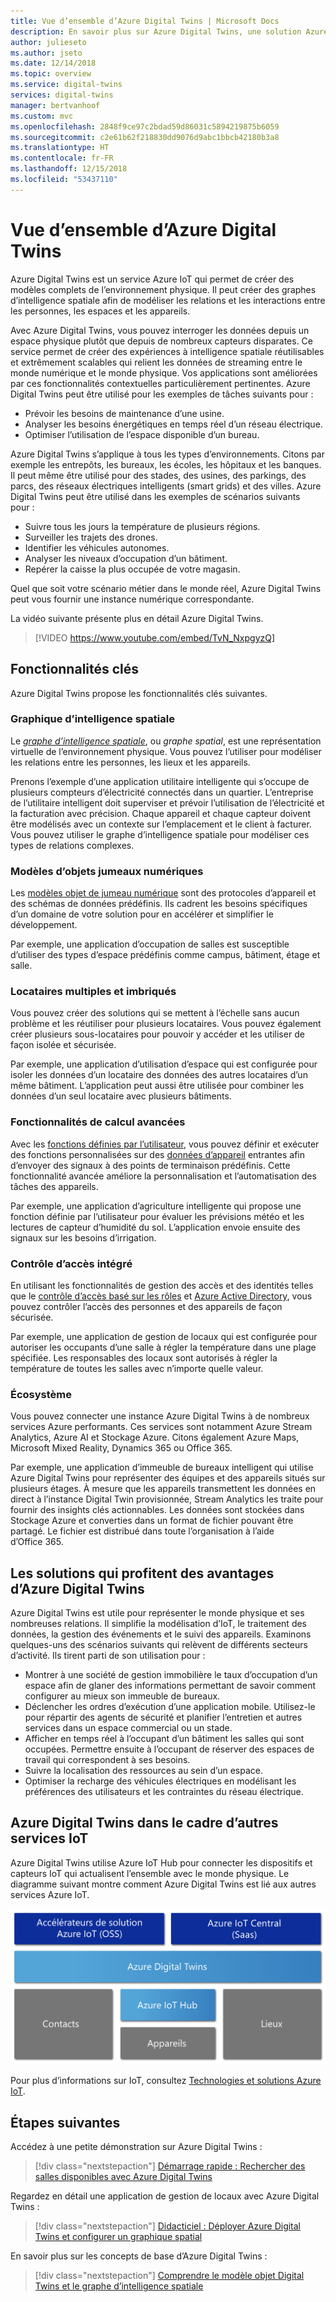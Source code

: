 ```yaml
---
title: Vue d’ensemble d’Azure Digital Twins | Microsoft Docs
description: En savoir plus sur Azure Digital Twins, une solution Azure IoT destinée à l’intelligence spatiale.
author: julieseto
ms.author: jseto
ms.date: 12/14/2018
ms.topic: overview
ms.service: digital-twins
services: digital-twins
manager: bertvanhoof
ms.custom: mvc
ms.openlocfilehash: 2848f9ce97c2bdad59d86031c5894219875b6059
ms.sourcegitcommit: c2e61b62f218830dd9076d9abc1bbcb42180b3a8
ms.translationtype: HT
ms.contentlocale: fr-FR
ms.lasthandoff: 12/15/2018
ms.locfileid: "53437110"
---
```

# <a name="overview-of-azure-digital-twins"></a>Vue d’ensemble d’Azure Digital Twins

Azure Digital Twins est un service Azure IoT qui permet de créer des modèles complets de l’environnement physique. Il peut créer des graphes d’intelligence spatiale afin de modéliser les relations et les interactions entre les personnes, les espaces et les appareils.

Avec Azure Digital Twins, vous pouvez interroger les données depuis un espace physique plutôt que depuis de nombreux capteurs disparates. Ce service permet de créer des expériences à intelligence spatiale réutilisables et extrêmement scalables qui relient les données de streaming entre le monde numérique et le monde physique. Vos applications sont améliorées par ces fonctionnalités contextuelles particulièrement pertinentes. Azure Digital Twins peut être utilisé pour les exemples de tâches suivants pour :

- Prévoir les besoins de maintenance d’une usine.
- Analyser les besoins énergétiques en temps réel d’un réseau électrique.
- Optimiser l’utilisation de l’espace disponible d’un bureau.

Azure Digital Twins s’applique à tous les types d’environnements. Citons par exemple les entrepôts, les bureaux, les écoles, les hôpitaux et les banques. Il peut même être utilisé pour des stades, des usines, des parkings, des parcs, des réseaux électriques intelligents (smart grids) et des villes. Azure Digital Twins peut être utilisé dans les exemples de scénarios suivants pour :

- Suivre tous les jours la température de plusieurs régions.
- Surveiller les trajets des drones.
- Identifier les véhicules autonomes.
- Analyser les niveaux d’occupation d’un bâtiment.
- Repérer la caisse la plus occupée de votre magasin.

Quel que soit votre scénario métier dans le monde réel, Azure Digital Twins peut vous fournir une instance numérique correspondante.

La vidéo suivante présente plus en détail Azure Digital Twins.

> [!VIDEO https://www.youtube.com/embed/TvN_NxpgyzQ]

## <a name="key-capabilities"></a>Fonctionnalités clés

Azure Digital Twins propose les fonctionnalités clés suivantes.

### <a name="spatial-intelligence-graph"></a>Graphique d’intelligence spatiale

Le [ *graphe d’intelligence spatiale*](./concepts-objectmodel-spatialgraph.md), ou *graphe spatial*, est une représentation virtuelle de l’environnement physique. Vous pouvez l’utiliser pour modéliser les relations entre les personnes, les lieux et les appareils.

Prenons l’exemple d’une application utilitaire intelligente qui s’occupe de plusieurs compteurs d’électricité connectés dans un quartier. L’entreprise de l’utilitaire intelligent doit superviser et prévoir l’utilisation de l’électricité et la facturation avec précision. Chaque appareil et chaque capteur doivent être modélisés avec un contexte sur l’emplacement et le client à facturer. Vous pouvez utiliser le graphe d’intelligence spatiale pour modéliser ces types de relations complexes.

### <a name="digital-twin-object-models"></a>Modèles d’objets jumeaux numériques

Les [modèles objet de jumeau numérique](./concepts-objectmodel-spatialgraph.md) sont des protocoles d’appareil et des schémas de données prédéfinis. Ils cadrent les besoins spécifiques d’un domaine de votre solution pour en accélérer et simplifier le développement.

Par exemple, une application d’occupation de salles est susceptible d’utiliser des types d’espace prédéfinis comme campus, bâtiment, étage et salle.

### <a name="multiple-and-nested-tenants"></a>Locataires multiples et imbriqués

Vous pouvez créer des solutions qui se mettent à l’échelle sans aucun problème et les réutiliser pour plusieurs locataires. Vous pouvez également créer plusieurs sous-locataires pour pouvoir y accéder et les utiliser de façon isolée et sécurisée.

Par exemple, une application d’utilisation d’espace qui est configurée pour isoler les données d’un locataire des données des autres locataires d’un même bâtiment. L’application peut aussi être utilisée pour combiner les données d’un seul locataire avec plusieurs bâtiments.

### <a name="advanced-compute-capabilities"></a>Fonctionnalités de calcul avancées

Avec les [fonctions définies par l’utilisateur](./concepts-user-defined-functions.md), vous pouvez définir et exécuter des fonctions personnalisées sur des [données d’appareil](./concepts-device-ingress.md) entrantes afin d’envoyer des signaux à des points de terminaison prédéfinis. Cette fonctionnalité avancée améliore la personnalisation et l’automatisation des tâches des appareils.

Par exemple, une application d’agriculture intelligente qui propose une fonction définie par l’utilisateur pour évaluer les prévisions météo et les lectures de capteur d’humidité du sol. L’application envoie ensuite des signaux sur les besoins d’irrigation.

### <a name="built-in-access-control"></a>Contrôle d’accès intégré

En utilisant les fonctionnalités de gestion des accès et des identités telles que le [contrôle d’accès basé sur les rôles](./security-role-based-access-control.md) et [Azure Active Directory](./security-authenticating-apis.md), vous pouvez contrôler l’accès des personnes et des appareils de façon sécurisée.

Par exemple, une application de gestion de locaux qui est configurée pour autoriser les occupants d’une salle à régler la température dans une plage spécifiée. Les responsables des locaux sont autorisés à régler la température de toutes les salles avec n’importe quelle valeur.

### <a name="ecosystem"></a>Écosystème

Vous pouvez connecter une instance Azure Digital Twins à de nombreux services Azure performants. Ces services sont notamment Azure Stream Analytics, Azure AI et Stockage Azure. Citons également Azure Maps, Microsoft Mixed Reality, Dynamics 365 ou Office 365.

Par exemple, une application d’immeuble de bureaux intelligent qui utilise Azure Digital Twins pour représenter des équipes et des appareils situés sur plusieurs étages. À mesure que les appareils transmettent les données en direct à l’instance Digital Twin provisionnée, Stream Analytics les traite pour fournir des insights clés actionnables. Les données sont stockées dans Stockage Azure et converties dans un format de fichier pouvant être partagé. Le fichier est distribué dans toute l’organisation à l’aide d’Office 365.

## <a name="solutions-that-benefit-from-azure-digital-twins"></a>Les solutions qui profitent des avantages d’Azure Digital Twins

Azure Digital Twins est utile pour représenter le monde physique et ses nombreuses relations. Il simplifie la modélisation d’IoT, le traitement des données, la gestion des événements et le suivi des appareils. Examinons quelques-uns des scénarios suivants qui relèvent de différents secteurs d’activité. Ils tirent parti de son utilisation pour :

* Montrer à une société de gestion immobilière le taux d’occupation d’un espace afin de glaner des informations permettant de savoir comment configurer au mieux son immeuble de bureaux.
* Déclencher les ordres d’exécution d’une application mobile. Utilisez-le pour répartir des agents de sécurité et planifier l’entretien et autres services dans un espace commercial ou un stade.
* Afficher en temps réel à l’occupant d’un bâtiment les salles qui sont occupées. Permettre ensuite à l’occupant de réserver des espaces de travail qui correspondent à ses besoins.
* Suivre la localisation des ressources au sein d’un espace.
* Optimiser la recharge des véhicules électriques en modélisant les préférences des utilisateurs et les contraintes du réseau électrique.

## <a name="azure-digital-twins-in-the-context-of-other-iot-services"></a>Azure Digital Twins dans le cadre d’autres services IoT

Azure Digital Twins utilise Azure IoT Hub pour connecter les dispositifs et capteurs IoT qui actualisent l’ensemble avec le monde physique. Le diagramme suivant montre comment Azure Digital Twins est lié aux autres services Azure IoT.

![Azure Digital Twins est un service basé sur Azure IoT Hub][1]

Pour plus d’informations sur IoT, consultez [Technologies et solutions Azure IoT](https://docs.microsoft.com/azure/iot-fundamentals/iot-services-and-technologies).

## <a name="next-steps"></a>Étapes suivantes

Accédez à une petite démonstration sur Azure Digital Twins :

>[!div class="nextstepaction"]
>[Démarrage rapide : Rechercher des salles disponibles avec Azure Digital Twins](./quickstart-view-occupancy-dotnet.md)

Regardez en détail une application de gestion de locaux avec Azure Digital Twins :

>[!div class="nextstepaction"]
>[Didacticiel : Déployer Azure Digital Twins et configurer un graphique spatial](./tutorial-facilities-setup.md)

En savoir plus sur les concepts de base d’Azure Digital Twins :

>[!div class="nextstepaction"]
>[Comprendre le modèle objet Digital Twins et le graphe d’intelligence spatiale](./concepts-objectmodel-spatialgraph.md)

<!-- Images -->
[1]: media/overview/azure-digital-twins-in-iot-ecosystem.png